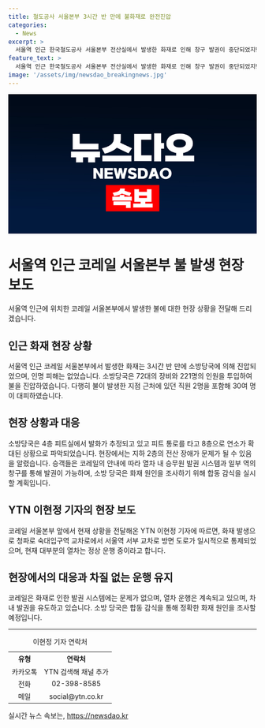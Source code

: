 ```yaml
---
title: 철도공사 서울본부 3시간 반 만에 불화재로 완전진압
categories:
  - News
excerpt: >
  서울역 인근 한국철도공사 서울본부 전산실에서 발생한 화재로 인해 창구 발권이 중단되었지만, 인명 피해는 없었습니다. 소방당국은 3시간 반 내에 불을 껐으며, 화재 원인은 전선 배관에서 발화해 8층까지 번진 것으로 보입니다. 코레일은 열차 운행은 정상이지만, 소방은 화재 원인을 조사할 예정입니다.
feature_text: >
  서울역 인근 한국철도공사 서울본부 전산실에서 발생한 화재로 인해 창구 발권이 중단되었지만, 인명 피해는 없었습니다. 소방당국은 3시간 반 내에 불을 껐으며, 화재 원인은 전선 배관에서 발화해 8층까지 번진 것으로 보입니다. 코레일은 열차 운행은 정상이지만, 소방은 화재 원인을 조사할 예정입니다.
image: '/assets/img/newsdao_breakingnews.jpg'
---
```


<p><img src="/assets/img/newsdao_breakingnews.jpg" alt="implanttips 속보" /></p>

<h1>서울역 인근 코레일 서울본부 불 발생 현장 보도</h1>

<p data-ke-size="size16">서울역 인근에 위치한 코레일 서울본부에서 발생한 불에 대한 현장 상황을 전달해 드리겠습니다.</p>

<h2 data-ke-size="size26">인근 화재 현장 상황</h2>

<p data-ke-size="size16">서울역 인근 코레일 서울본부에서 발생한 화재는 3시간 반 만에 소방당국에 의해 진압되었으며, 인명 피해는 없었습니다. 소방당국은 72대의 장비와 221명의 인원을 투입하여 불을 진압하였습니다. 다행히 불이 발생한 지점 근처에 있던 직원 2명을 포함해 30여 명이 대피하였습니다.</p>

<h2 data-ke-size="size26">현장 상황과 대응</h2>

<p data-ke-size="size16">소방당국은 4층 피트실에서 발화가 추정되고 있고 피트 통로를 타고 8층으로 연소가 확대된 상황으로 파악되었습니다. 현장에서는 지하 2층의 전산 장애가 문제가 될 수 있음을 알렸습니다. 승객들은 코레일의 안내에 따라 열차 내 승무원 발권 시스템과 일부 역의 창구를 통해 발권이 가능하며, 소방 당국은 화재 원인을 조사하기 위해 합동 감식을 실시할 계획입니다.</p>

<h2 data-ke-size="size26">YTN 이현정 기자의 현장 보도</h2>

<p data-ke-size="size16">코레일 서울본부 앞에서 현재 상황을 전달해온 YTN 이현정 기자에 따르면, 화재 발생으로 청파로 숙대입구역 교차로에서 서울역 서부 교차로 방면 도로가 일시적으로 통제되었으며, 현재 대부분의 열차는 정상 운행 중이라고 합니다.</p>

<h2 data-ke-size="size26">현장에서의 대응과 차질 없는 운행 유지</h2>

<p data-ke-size="size16">코레일은 화재로 인한 발권 시스템에는 문제가 없으며, 열차 운행은 계속되고 있으며, 차내 발권을 유도하고 있습니다. 소방 당국은 합동 감식을 통해 정확한 화재 원인을 조사할 예정입니다.</p>

<hr>

<table>
  <caption>이현정 기자 연락처</caption>
  <tr>
    <th style="text-align: center;">유형</th>
    <th style="text-align: center;">연락처</th>
  </tr>
  <tr>
    <td style="text-align: center;">카카오톡</td>
    <td style="text-align: center;">YTN 검색해 채널 추가</td>
  </tr>
  <tr>
    <td style="text-align: center;">전화</td>
    <td style="text-align: center;">02-398-8585</td>
  </tr>
  <tr>
    <td style="text-align: center;">메일</td>
    <td style="text-align: center;">social@ytn.co.kr</td>
  </tr>
</table>
실시간 뉴스 속보는, <a href="https://newsdao.kr" rel="dofollow">https://newsdao.kr</a>


